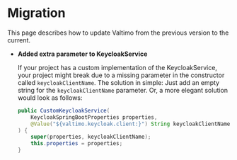 # Migration

This page describes how to update Valtimo from the previous version to the current.

* **Added extra parameter to KeycloakService**

  If your project has a custom implementation of the KeycloakService, your project might break due to a missing
  parameter in the constructor called `keycloakClientName`. The solution in simple: Just add an empty string for
  the `keycloakClientName` parameter. Or, a more elegant solution would look as follows:
  ```java
  public CustomKeycloakService(
      KeycloakSpringBootProperties properties,
      @Value("${valtimo.keycloak.client:}") String keycloakClientName
  ) {
      super(properties, keycloakClientName);
      this.properties = properties;
  }
  ```
